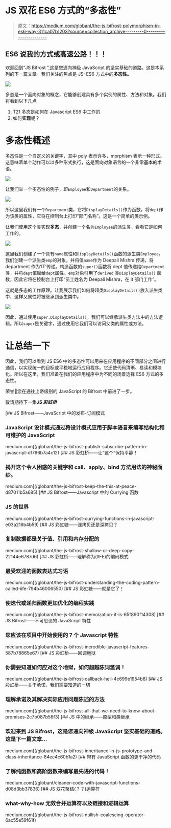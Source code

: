 # JS 双花 ES6 方式的“多态性”

> 原文：<https://medium.com/globant/the-js-bifrost-polymorphism-in-es6-way-311ca07b1203?source=collection_archive---------0----------------------->

## ES6 说我的方式或高速公路！！！

欢迎回到“JS Bifrost ”,这是您通向神级 JavaScript 的坚实基础的道路。这是本系列的下一篇文章。我们关注的焦点是 JS: ES6 方式中的**多态性。**

![](img/ebc9652e1f550e2e759fdae29deaad95.png)

多态是一个面向对象的概念，它能够创建具有多个实例的属性、方法和对象。我们将看到以下几点

1.  T21 多态是如何在 Javascript ES6 中工作的
2.  如何**实现**呢？

# **多态性概述**

多态性是一个自定义的关键字，其中 poly 表示许多，morphism 表示一种形式。这意味着单个动作可以以多种形式执行，这是面向对象语言的一个非常基本的术语。

![](img/2295f8547acc020294dd06ba6bf32769.png)

让我们举一个多态性的例子，即`Employee`和`Department`的关系。

![](img/688e8ddc86ae0d534a2cc34991ec729b.png)

所以这里我们有一个`Department`类，它将`DisplayDetails()`作为函数，将`dept`作为该类的属性，它将在控制台上打印“部门名称”。这是一个简单的类示例。

让我们使用这个类实现**多态**，并创建一个名为`Employee`的派生类，看看它是如何工作的。

![](img/79903439620fcc7681e73914cdc17043.png)

这里我们创建了一个具有`name`属性和`DisplayDetails()`函数的派生类`Employee`。我们创建一个派生类`emp`的对象，并将值`name`作为 Deepali Mishra 传递，将 department 作为‘IT’传递。构造函数的`super()`函数将 dept 值传递给`Department`类，并将`dept`值赋给`dept`属性。`emp`对象引用了`derived` 类`DisplayDetails()` 函数，因此它将在控制台上打印“员工姓名为 Deepali Mishra，在 it 部门工作”。

这就是多态的工作原理。让我展示我们如何将超类`DisplayDetails()`放入派生类中，这样父属性将被继承到派生类中。

![](img/8a74afc532cf8abe309700f53e0a9928.png)

因此，通过使用`super.DisplayDetails()`，我们可以继承派生类方法中的方法逻辑。所以`super`是关键字，通过使用它我们可以访问父类的属性或方法。

# **让**总结一下

因此，我们可以看到 JS ES6 中的多态性可以用来在应用程序的不同部分之间进行通信，以实现统一的目标或平稳地运行应用程序。它还使代码清晰、易读和模块化。所以在这里，我们准备在我们的应用程序中为不同的场景选择 ES6 方式的多态性。

荣誉🎉您在通往上帝级别的 JavaScript 的 Bifrost 中前进了一步。

敬请期待下一集***JS 彩虹桥***

[](/globant/the-js-bifrost-publish-subscribe-pattern-in-javascript-df796b7a4c12) [## JS Bifrost——JavaScript 中的发布-订阅模式

### JavaScript 设计模式通过将设计模式应用于脚本语言来编写结构化和可维护的 JavaScript

medium.com](/globant/the-js-bifrost-publish-subscribe-pattern-in-javascript-df796b7a4c12) [](/globant/the-js-bifrost-keep-the-this-at-peace-d87011b5a685) [## JS 彩虹桥——让“这个”保持平静！

### 揭开这个令人困惑的关键字和 call、apply、bind 方法用法的神秘面纱。

medium.com](/globant/the-js-bifrost-keep-the-this-at-peace-d87011b5a685) [](/globant/the-js-bifrost-currying-functions-in-javascript-e03a216b4b59) [## JS Bifrost——Javascript 中的 Currying 函数

### JS 的世界

medium.com](/globant/the-js-bifrost-currying-functions-in-javascript-e03a216b4b59) [](/globant/the-js-bifrost-shallow-or-deep-copy-22144e6787d6) [## JS 彩虹糖——浅拷贝还是深拷贝？

### 复制数据都是关于值、引用和内存分配的

medium.com](/globant/the-js-bifrost-shallow-or-deep-copy-22144e6787d6) [](/globant/the-js-bifrost-understanding-the-coding-pattern-called-iife-794b46006550) [## JS 彩虹桥——理解称为(IIFE)的编码模式

### 最受欢迎的函数表达式习语

medium.com](/globant/the-js-bifrost-understanding-the-coding-pattern-called-iife-794b46006550) [](/globant/the-js-bifrost-memoization-it-is-65f890f14308) [## JS 彩虹糖——就是它了！

### 使迭代或递归函数更加优化的编程实践

medium.com](/globant/the-js-bifrost-memoization-it-is-65f890f14308) [](/globant/the-js-bifrost-incredible-javascript-features-587b78865e67) [## JS Bifrost——不可思议的 JavaScript 特性

### 您应该在项目中开始使用的 7 个 Javascript 特性

medium.com](/globant/the-js-bifrost-incredible-javascript-features-587b78865e67) [](/globant/the-js-bifrost-callback-hell-4c699e1954b8) [## JS 彩虹桥——回调地狱

### 你需要知道如何应对这个地狱，如何超越陈词滥调！

medium.com](/globant/the-js-bifrost-callback-hell-4c699e1954b8) [](/globant/the-js-bifrost-all-that-we-need-to-know-about-promises-2c7b087b56f3) [## JS 彩虹桥——关于承诺，我们需要知道的一切

### 理解承诺及其解决实际应用问题陈述的方法

medium.com](/globant/the-js-bifrost-all-that-we-need-to-know-about-promises-2c7b087b56f3) [](/globant/the-js-bifrost-inheritance-in-js-prototype-and-class-inheritance-84ec4c60b1a2) [## JS 中的继承——原型和类继承

### 欢迎来到 JS Bifrost，这是您通向神级 JavaScript 坚实基础的道路。这是下一篇文章…

medium.com](/globant/the-js-bifrost-inheritance-in-js-prototype-and-class-inheritance-84ec4c60b1a2) [](/globant/cleaner-code-with-javascript-functions-d08d3bb37836) [## 带有 JavaScript 函数的更干净的代码

### 了解纯函数和高阶函数来编写最先进的代码！

medium.com](/globant/cleaner-code-with-javascript-functions-d08d3bb37836) [](/globant/the-js-bifrost-nullish-coalescing-operator-6ac55e59f61f) [## JS 双花聚结(？？)运算符

### what-why-how 无效合并运算符以及链接和逻辑运算

medium.com](/globant/the-js-bifrost-nullish-coalescing-operator-6ac55e59f61f)
